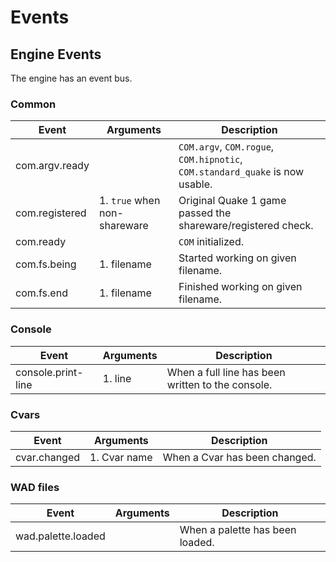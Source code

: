 # Events

## Engine Events

The engine has an event bus.

### Common

| Event | Arguments | Description |
| - | - | - |
| com.argv.ready | | `COM.argv`, `COM.rogue`, `COM.hipnotic`, `COM.standard_quake` is now usable. |
| com.registered | 1. `true` when non-shareware | Original Quake 1 game passed the shareware/registered check. |
| com.ready | | `COM` initialized. |
| com.fs.being | 1. filename | Started working on given filename. |
| com.fs.end | 1. filename | Finished working on given filename. |

### Console

| Event | Arguments | Description |
| - | - | - |
| console.print-line | 1. line | When a full line has been written to the console. |

### Cvars

| Event | Arguments | Description |
| - | - | - |
| cvar.changed | 1. Cvar name | When a Cvar has been changed. |

### WAD files

| Event | Arguments | Description |
| - | - | - |
| wad.palette.loaded | | When a palette has been loaded. |
